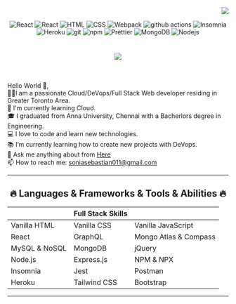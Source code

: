 <img align="right" src="https://visitor-badge.laobi.icu/badge?page_id=soniasebastian.soniasebastian">
<br>

<p align="center">
  <img alt="React" src="https://img.shields.io/badge/-React-45b8d8?style=flat-square&logo=react&logoColor=white" />
  <img alt="React" src="https://img.shields.io/badge/JavaScript-gray?logo=javascript" />
  <img alt="HTML" src= "https://img.shields.io/badge/HTML-%23E34F26?logo=html5&logoColor=white" />
  <img alt="CSS" src= "https://img.shields.io/badge/CSS-%231572B6?logo=css3&logoColor=white" />
  <img alt="Webpack" src="https://img.shields.io/badge/-Webpack-8DD6F9?style=flat-square&logo=webpack&logoColor=white" /> 
  <img alt="github actions" src="https://img.shields.io/badge/-Github_Actions-2088FF?style=flat-square&logo=github-actions&logoColor=white" />
  <img alt="Insomnia" src="https://img.shields.io/badge/-Insomnia-5849BE?style=flat-square&logo=insomnia&logoColor=white" />
  <img alt="Heroku" src="https://img.shields.io/badge/-Heroku-430098?style=flat-square&logo=heroku&logoColor=white" />
  <img alt="git" src="https://img.shields.io/badge/-Git-F05032?style=flat-square&logo=git&logoColor=white" />
  <img alt="npm" src="https://img.shields.io/badge/-NPM-CB3837?style=flat-square&logo=npm&logoColor=white" />
  <img alt="Prettier" src="https://img.shields.io/badge/-Prettier-F7B93E?style=flat-square&logo=prettier&logoColor=white" />
  <img alt="MongoDB" src="https://img.shields.io/badge/-MongoDB-13aa52?style=flat-square&logo=mongodb&logoColor=white" />
  <img alt="Nodejs" src="https://img.shields.io/badge/-Nodejs-43853d?style=flat-square&logo=Node.js&logoColor=white" />
  </p>

<h1 align="center">
  <a href="https://git.io/typing-svg">
    <img src="https://readme-typing-svg.herokuapp.com/?lines=Hello,+There!+👋;I+am+Sonia+Sebastian....;Nice+to+meet+you!&center=true&size=30">
  </a>
</h1>

<br>
<p align="left">
  Hello World 👋,
  <br>
  👩‍🏫I am a passionate Cloud/DeVops/Full Stack Web developer residing in Greater Toronto Area.
  <br>
  🔬 I'm currently learning Cloud.
  <br>
  🎓 I graduated from Anna University, Chennai with a Bacherlors degree in Engineering.
  <br>
  💻 I love to code and learn new technologies.
  <br>
  📚 I’m currently learning how to create new projects with DeVops.
  <br>  
  💬 Ask me anything about from <a href="https://github.com/soniasebastian/soniasebastian/issues" title="Issues">Here</a>
  <br>
  📫 How to reach me: <a href="mailto: soniasebastian011@gmail.com">soniasebastian011@gmail.com</a>
</p>


<hr>
<h2 align="center">🔥 Languages & Frameworks & Tools & Abilities 🔥</h2>

  ||        Full Stack Skills  ||                              
  | ------------- | ------------ | ------------------ |
  | Vanilla HTML  | Vanilla CSS  | Vanilla JavaScript |
  | React         | GraphQL      | Mongo Atlas & Compass |
  | MySQL & NoSQL | MongoDB      | jQuery             |
  | Node.js | Express.js | NPM & NPX | 
  | Insomnia | Jest | Postman |
  | Heroku | Tailwind CSS | Bootstrap |
  
  <hr>
  
  


<!---
soniasebastian/soniasebastian is a ✨ special ✨ repository because its `README.md` (this file) appears on your GitHub profile.
You can click the Preview link to take a look at your changes.
--->
